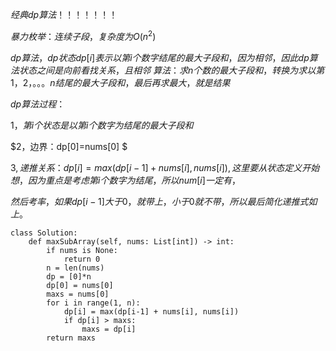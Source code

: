 
$经典dp算法！！！！！！！$

$暴力枚举：连续子段，复杂度为O(n^2)$

$dp算法，dp状态dp[i]表示以第i个数字结尾的最大子段和，因为相邻，因此dp算法状态之间是向前看找关系，且相邻$
$算法：
求n个数的最大子段和，转换为求以第1，2，。。。n结尾的最大子段和，最后再求最大，就是结果$

$dp算法过程：$

$1，第i个状态是以第i个数字为结尾的最大子段和$

$2，边界：dp[0]=nums[0] $

$3,递推关系：dp[i]=max(dp[i-1]+nums[i],nums[i]),这里要从状态定义开始想，因为重点是考虑第i个数字为结尾，所以num[i]一定有，$

$然后考率，如果dp[i-1]大于0，就带上，小于0就不带，所以最后简化递推式如上。$

```
class Solution:
    def maxSubArray(self, nums: List[int]) -> int:
        if nums is None:
            return 0
        n = len(nums)
        dp = [0]*n
        dp[0] = nums[0]
        maxs = nums[0]
        for i in range(1, n):
            dp[i] = max(dp[i-1] + nums[i], nums[i])
            if dp[i] > maxs:
                maxs = dp[i]
        return maxs
```
